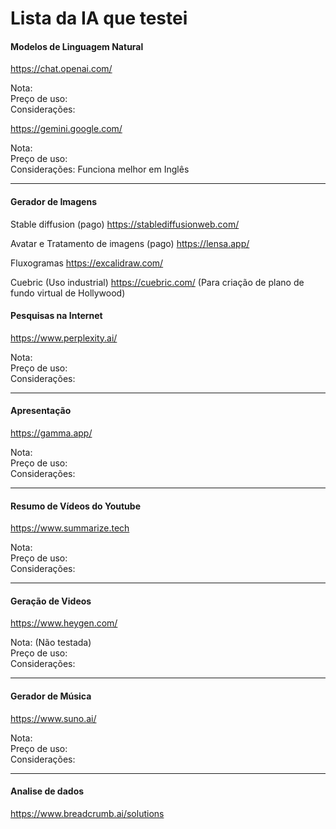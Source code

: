 # Lista da IA que testei


#### Modelos de Linguagem Natural

https://chat.openai.com/

Nota:  
Preço de uso:  
Considerações:


https://gemini.google.com/

Nota:  
Preço de uso:  
Considerações: Funciona melhor em Inglês

---

#### Gerador de Imagens

Stable diffusion (pago)
https://stablediffusionweb.com/

Avatar e Tratamento de imagens (pago)
https://lensa.app/

Fluxogramas
https://excalidraw.com/

Cuebric (Uso industrial)
https://cuebric.com/
(Para criação de plano de fundo virtual de Hollywood)


#### Pesquisas na Internet

https://www.perplexity.ai/

Nota:  
Preço de uso:  
Considerações:


---

#### Apresentação

https://gamma.app/

Nota:  
Preço de uso:  
Considerações:


---
#### Resumo de Vídeos do Youtube


https://www.summarize.tech

Nota:  
Preço de uso:  
Considerações:

---

#### Geração de Videos

https://www.heygen.com/

Nota: (Não testada)  
Preço de uso:  
Considerações:

---

#### Gerador de Música

https://www.suno.ai/

Nota:  
Preço de uso:  
Considerações:

--- 

#### Analise de dados

https://www.breadcrumb.ai/solutions